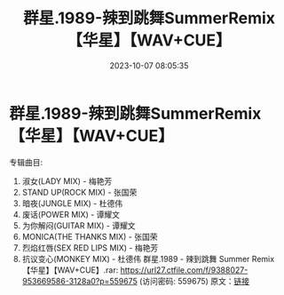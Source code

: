 ﻿---
title: 群星.1989-辣到跳舞SummerRemix【华星】【WAV+CUE】
date: 2023-10-07 08:05:35
categories: WAV车载音乐、镜像
tags: 华语中文
---
# 群星.1989-辣到跳舞SummerRemix【华星】【WAV+CUE】

专辑曲目:
01. 淑女(LADY MIX) - 梅艳芳
02. STAND UP(ROCK MIX) - 张国荣
03. 暗夜(JUNGLE MIX) - 杜德伟
04. 废话(POWER MIX) - 谭耀文
05. 为你解闷(GUITAR MIX) - 谭耀文
06. MONICA(THE THANKS MIX) - 张国荣
07. 烈焰红唇(SEX RED LIPS MIX) - 梅艳芳
08. 抗议变心(MONKEY MIX) - 杜德伟
群星.1989 - 辣到跳舞 Summer Remix【华星】【WAV+CUE】.rar: https://url27.ctfile.com/f/9388027-953669586-3128a0?p=559675
(访问密码: 559675)
原文：[链接](https://blog.sina.com.cn/s/blog_1647c7e76010313lr.html)
